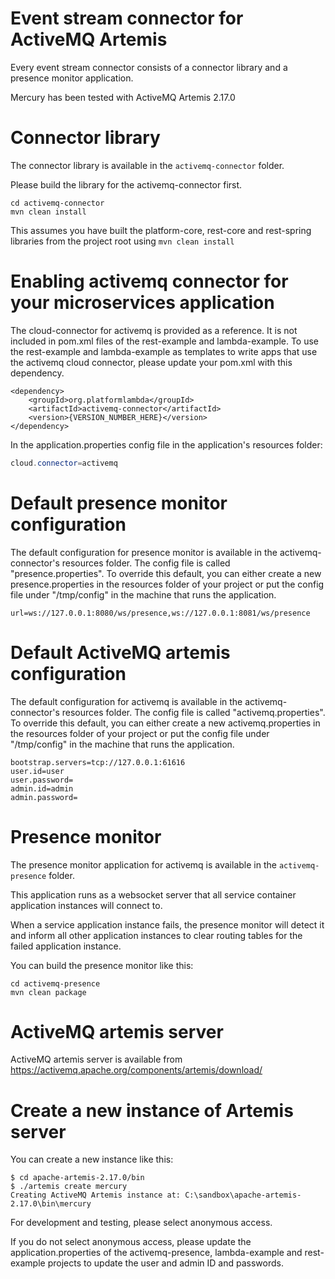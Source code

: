 # Event stream connector for ActiveMQ Artemis

Every event stream connector consists of a connector library and a presence monitor application.

Mercury has been tested with ActiveMQ Artemis 2.17.0

# Connector library

The connector library is available in the `activemq-connector` folder.

Please build the library for the activemq-connector first.

```
cd activemq-connector
mvn clean install
```

This assumes you have built the platform-core, rest-core and rest-spring libraries from the project root using `mvn clean install`

# Enabling activemq connector for your microservices application

The cloud-connector for activemq is provided as a reference. It is not included in pom.xml files of the rest-example and lambda-example. To use the rest-example and lambda-example as templates to write apps that use the activemq cloud connector, please update your pom.xml with this dependency.

```
<dependency>
    <groupId>org.platformlambda</groupId>
    <artifactId>activemq-connector</artifactId>
    <version>{VERSION_NUMBER_HERE}</version>
</dependency>
```

In the application.properties config file in the application's resources folder:
```java
cloud.connector=activemq
```

# Default presence monitor configuration

The default configuration for presence monitor is available in the activemq-connector's resources folder. The config file is called "presence.properties". To override this default, you can either create a new presence.properties in the resources folder of your project or put the config file under "/tmp/config" in the machine that runs the application.

```
url=ws://127.0.0.1:8080/ws/presence,ws://127.0.0.1:8081/ws/presence
```

# Default ActiveMQ artemis configuration

The default configuration for activemq is available in the activemq-connector's resources folder. The config file is called "activemq.properties". To override this default, you can either create a new activemq.properties in the resources folder of your project or put the config file under "/tmp/config" in the machine that runs the application.

```
bootstrap.servers=tcp://127.0.0.1:61616
user.id=user
user.password=
admin.id=admin
admin.password=
```

# Presence monitor

The presence monitor application for activemq is available in the `activemq-presence` folder.

This application runs as a websocket server that all service container application instances will connect to.

When a service application instance fails, the presence monitor will detect it and inform all other application instances to clear routing tables for the failed application instance.

You can build the presence monitor like this:

```
cd activemq-presence
mvn clean package
```

# ActiveMQ artemis server

ActiveMQ artemis server is available from https://activemq.apache.org/components/artemis/download/

# Create a new instance of Artemis server

You can create a new instance like this:

```
$ cd apache-artemis-2.17.0/bin
$ ./artemis create mercury
Creating ActiveMQ Artemis instance at: C:\sandbox\apache-artemis-2.17.0\bin\mercury
```

For development and testing, please select anonymous access.

If you do not select anonymous access, please update the application.properties of the activemq-presence, lambda-example and rest-example projects to update the user and admin ID and passwords.
